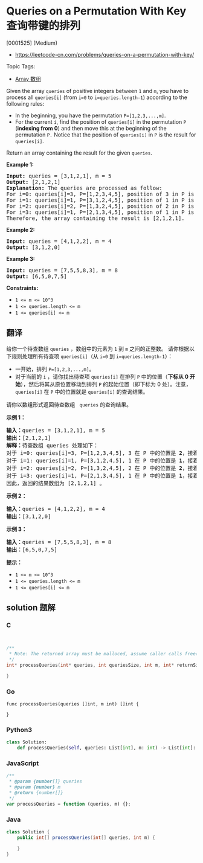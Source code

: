 # Queries on a Permutation With Key 查询带键的排列

[0001525] (Medium)

- https://leetcode-cn.com/problems/queries-on-a-permutation-with-key/

Topic Tags:

- [Array 数组](https://leetcode-cn.com/tag/array/)

Given the array `queries` of positive integers between `1` and `m`, you have to process all `queries[i]` (from `i=0` to `i=queries.length-1`) according to the following rules:

- In the beginning, you have the permutation `P=[1,2,3,...,m]`.
- For the current `i`, find the position of `queries[i]` in the permutation `P` (**indexing from 0**) and then move this at the beginning of the permutation `P.` Notice that the position of `queries[i]` in `P` is the result for `queries[i]`.

Return an array containing the result for the given `queries`.

**Example 1:**

<pre><strong>Input:</strong> queries = [3,1,2,1], m = 5
<strong>Output:</strong> [2,1,2,1] 
<strong>Explanation:</strong> The queries are processed as follow: 
For i=0: queries[i]=3, P=[1,2,3,4,5], position of 3 in P is <strong>2</strong>, then we move 3 to the beginning of P resulting in P=[3,1,2,4,5]. 
For i=1: queries[i]=1, P=[3,1,2,4,5], position of 1 in P is <strong>1</strong>, then we move 1 to the beginning of P resulting in P=[1,3,2,4,5]. 
For i=2: queries[i]=2, P=[1,3,2,4,5], position of 2 in P is <strong>2</strong>, then we move 2 to the beginning of P resulting in P=[2,1,3,4,5]. 
For i=3: queries[i]=1, P=[2,1,3,4,5], position of 1 in P is <strong>1</strong>, then we move 1 to the beginning of P resulting in P=[1,2,3,4,5]. 
Therefore, the array containing the result is [2,1,2,1].  
</pre>

**Example 2:**

<pre><strong>Input:</strong> queries = [4,1,2,2], m = 4
<strong>Output:</strong> [3,1,2,0]
</pre>

**Example 3:**

<pre><strong>Input:</strong> queries = [7,5,5,8,3], m = 8
<strong>Output:</strong> [6,5,0,7,5]
</pre>

**Constraints:**

- `1 <= m <= 10^3`
- `1 <= queries.length <= m`
- `1 <= queries[i] <= m`

## 翻译

给你一个待查数组 `queries` ，数组中的元素为 `1` 到 `m` 之间的正整数。 请你根据以下规则处理所有待查项 `queries[i]`（从 `i=0` 到 `i=queries.length-1`）：

- 一开始，排列 `P=[1,2,3,...,m]`。
- 对于当前的 `i` ，请你找出待查项 `queries[i]` 在排列 `P` 中的位置（**下标从 0 开始**），然后将其从原位置移动到排列 `P` 的起始位置（即下标为 0 处）。注意， `queries[i]` 在 `P` 中的位置就是 `queries[i]` 的查询结果。

请你以数组形式返回待查数组   `queries` 的查询结果。

**示例 1：**

<pre><strong>输入：</strong>queries = [3,1,2,1], m = 5
<strong>输出：</strong>[2,1,2,1] 
<strong>解释：</strong>待查数组 queries 处理如下：
对于 i=0: queries[i]=3, P=[1,2,3,4,5], 3 在 P 中的位置是 <strong>2</strong>，接着我们把 3 移动到 P 的起始位置，得到 P=[3,1,2,4,5] 。
对于 i=1: queries[i]=1, P=[3,1,2,4,5], 1 在 P 中的位置是 <strong>1</strong>，接着我们把 1 移动到 P 的起始位置，得到 P=[1,3,2,4,5] 。 
对于 i=2: queries[i]=2, P=[1,3,2,4,5], 2 在 P 中的位置是 <strong>2</strong>，接着我们把 2 移动到 P 的起始位置，得到 P=[2,1,3,4,5] 。
对于 i=3: queries[i]=1, P=[2,1,3,4,5], 1 在 P 中的位置是 <strong>1</strong>，接着我们把 1 移动到 P 的起始位置，得到 P=[1,2,3,4,5] 。 
因此，返回的结果数组为 [2,1,2,1] 。  
</pre>

**示例 2：**

<pre><strong>输入：</strong>queries = [4,1,2,2], m = 4
<strong>输出：</strong>[3,1,2,0]
</pre>

**示例 3：**

<pre><strong>输入：</strong>queries = [7,5,5,8,3], m = 8
<strong>输出：</strong>[6,5,0,7,5]
</pre>

**提示：**

- `1 <= m <= 10^3`
- `1 <= queries.length <= m`
- `1 <= queries[i] <= m`

## solution 题解

### C

```c


/**
 * Note: The returned array must be malloced, assume caller calls free().
 */
int* processQueries(int* queries, int queriesSize, int m, int* returnSize){

}
```

### Go

```golang
func processQueries(queries []int, m int) []int {

}
```

### Python3

```python
class Solution:
    def processQueries(self, queries: List[int], m: int) -> List[int]:
```

### JavaScript

```javascript
/**
 * @param {number[]} queries
 * @param {number} m
 * @return {number[]}
 */
var processQueries = function (queries, m) {};
```

### Java

```java
class Solution {
    public int[] processQueries(int[] queries, int m) {

    }
}
```
